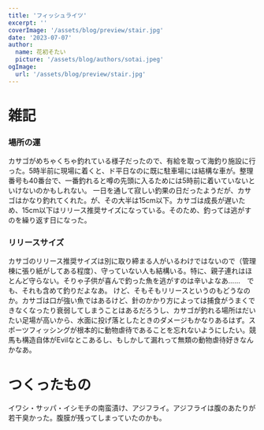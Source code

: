```yaml
---
title: 'フィッシュライツ'
excerpt: ''
coverImage: '/assets/blog/preview/stair.jpg'
date: '2023-07-07'
author:
  name: 花初そたい
  picture: '/assets/blog/authors/sotai.jpeg'
ogImage:
  url: '/assets/blog/preview/stair.jpg'
---
```

# 雑記

### 場所の運
カサゴがめちゃくちゃ釣れている様子だったので、有給を取って海釣り施設に行った。5時半前に現場に着くと、ド平日なのに既に駐車場には結構な車が。整理番号も40番台で、一番釣れると噂の先頭に入るためには5時前に着いていないといけないのかもしれない。
一日を通して寂しい釣果の日だったようだが、カサゴはかなり釣れてくれた。が、その大半は15cm以下。カサゴは成長が遅いため、15cm以下はリリース推奨サイズになっている。そのため、釣っては逃がすのを繰り返す日になった。

### リリースサイズ
カサゴのリリース推奨サイズは別に取り締まる人がいるわけではないので（管理棟に張り紙がしてある程度）、守っていない人も結構いる。特に、親子連れはほとんど守らない。そりゃ子供が喜んで釣った魚を逃がすのは辛いよなあ……　でも、それも含めて釣りだよなあ。
けど、そもそもリリースというのもどうなのか。カサゴは口が強い魚ではあるけど、針のかかり方によっては捕食がうまくできなくなったり衰弱してしまうことはあるだろうし、カサゴが釣れる場所はだいたい足場が高いから、水面に投げ落としたときのダメージもかなりあるはず。スポーツフィッシングが根本的に動物虐待であることを忘れないようにしたい。競馬も構造自体がEvilなとこあるし、もしかして漏れって無類の動物虐待好きなんかなあ。

# つくったもの
イワシ・サッパ・イシモチの南蛮漬け、アジフライ。アジフライは腹のあたりが若干臭かった。腹膜が残ってしまっていたのかも。